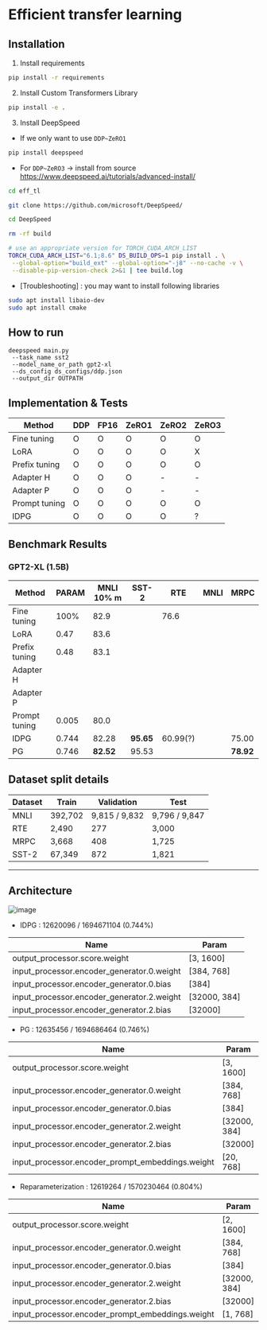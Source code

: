 # Efficient transfer learning

## Installation
1. Install requirements
```bash
pip install -r requirements
```
2. Install Custom Transformers Library
```bash
pip install -e .
```
3. Install DeepSpeed
  * If we only want to use <code>DDP~ZeRO1</code>
  ```bash
  pip install deepspeed
  ```
  * For <code>DDP~ZeRO3</code> -> install from source https://www.deepspeed.ai/tutorials/advanced-install/
  ```bash
  cd eff_tl
  
  git clone https://github.com/microsoft/DeepSpeed/
  
  cd DeepSpeed
  
  rm -rf build
  
  # use an appropriate version for TORCH_CUDA_ARCH_LIST
  TORCH_CUDA_ARCH_LIST="6.1;8.6" DS_BUILD_OPS=1 pip install . \
   --global-option="build_ext" --global-option="-j8" --no-cache -v \
   --disable-pip-version-check 2>&1 | tee build.log
  ```
  * [Troubleshooting] : you may want to install following libraries
  ```bash
  sudo apt install libaio-dev
  sudo apt install cmake
  ```
    
## How to run
```
deepspeed main.py 
 --task_name sst2 
 --model_name_or_path gpt2-xl 
 --ds_config ds_configs/ddp.json 
 --output_dir OUTPATH
```

## Implementation & Tests

|Method         | DDP   | FP16  | ZeRO1 | ZeRO2 | ZeRO3 |
|---            |---    |---    |---    |---    |---    |
|Fine tuning    |O      |O      |O      |O      |O      |
|LoRA           |O      |O      |O      |O      |X      |
|Prefix tuning  |O      |O      |O      |O      |O      |
|Adapter H      |O      |O      |O      |-      |-      |
|Adapter P      |O      |O      |O      |-      |-      |
|Prompt tuning  |O      |O      |O      |O      |O      |
|IDPG           |O      |O      |O      |O      |?      |


## Benchmark Results
### GPT2-XL (1.5B)
|Method            |PARAM | MNLI 10% m | SST-2      | RTE    |MNLI   |MRPC        |
|---               |---   |---         |---         |---     |---    |---         |
|Fine tuning       |100%  |82.9        |            |76.6    |       |            |
|LoRA              |0.47  |83.6        |            |        |       |            |
|Prefix tuning     |0.48  |83.1        |            |        |       |            |
|Adapter H         |      |            |            |        |       |            |
|Adapter P         |      |            |            |        |       |            |
|Prompt tuning     |0.005 |80.0        |            |        |       |            |
|IDPG              |0.744 |82.28       |<b>95.65</b>|60.99(?)|       |75.00       |
|PG                |0.746 |<b>82.52</b>|95.53       |        |       |<b>78.92</b>|



## Dataset split details
|Dataset        |Train    | Validation    | Test        |
|---            |---      |---            |---          |
|MNLI           | 392,702 | 9,815 / 9,832 |9,796 / 9,847|
|RTE            | 2,490   |     277       |    3,000    |
|MRPC           | 3,668   |     408       |    1,725    |
|SST-2          | 67,349  |     872       |    1,821    |

----

## Architecture
![image](https://user-images.githubusercontent.com/29649894/146304303-9a773178-470b-4a96-8026-e832d51bcb48.png)

- IDPG : 12620096 / 1694671104 (0.744%)

|Name                                       |Param       |
|---                                        |---         |
|output_processor.score.weight              |[3, 1600]   |
|input_processor.encoder_generator.0.weight |[384, 768]  |
|input_processor.encoder_generator.0.bias   |[384]       |
|input_processor.encoder_generator.2.weight |[32000, 384]|
|input_processor.encoder_generator.2.bias   |[32000]     |

- PG : 12635456 / 1694686464 (0.746%)

|Name                                             |Param       |
|---                                              |---         |
|output_processor.score.weight                    |[3, 1600]   |
|input_processor.encoder_generator.0.weight       |[384, 768]  |
|input_processor.encoder_generator.0.bias         |[384]       |
|input_processor.encoder_generator.2.weight       |[32000, 384]|
|input_processor.encoder_generator.2.bias         |[32000]     |
|input_processor.encoder_prompt_embeddings.weight |[20, 768]   |

- Reparameterization : 12619264 / 1570230464 (0.804%)

|Name                                             |Param       |
|---                                              |---         |
|output_processor.score.weight                    |[2, 1600]   |
|input_processor.encoder_generator.0.weight       |[384, 768]  |
|input_processor.encoder_generator.0.bias         |[384]       |
|input_processor.encoder_generator.2.weight       |[32000, 384]|
|input_processor.encoder_generator.2.bias         |[32000]     |
|input_processor.encoder_prompt_embeddings.weight |[1, 768]    |
